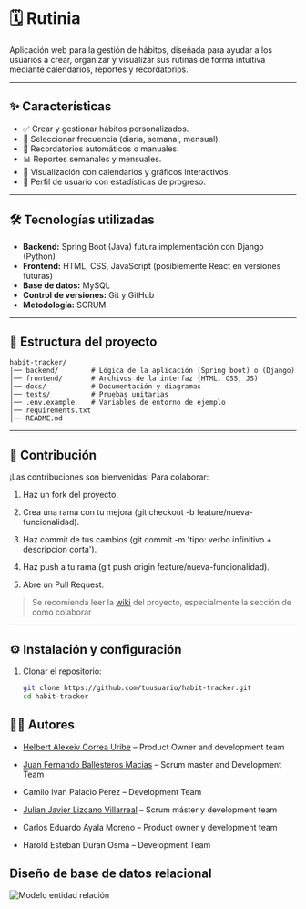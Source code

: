 # 🗓️ Rutinia

Aplicación web para la gestión de hábitos, diseñada para ayudar a los usuarios a crear, organizar y visualizar sus rutinas de forma intuitiva mediante calendarios, reportes y recordatorios.

---

## ✨ Características

- ✅ Crear y gestionar hábitos personalizados.  
- 📅 Seleccionar frecuencia (diaria, semanal, mensual).  
- 🔔 Recordatorios automáticos o manuales.  
- 📊 Reportes semanales y mensuales.  
- 📆 Visualización con calendarios y gráficos interactivos.  
- 👤 Perfil de usuario con estadísticas de progreso.  

---

## 🛠️ Tecnologías utilizadas

- **Backend:** Spring Boot (Java) futura implementación con Django (Python)  
- **Frontend:** HTML, CSS, JavaScript (posiblemente React en versiones futuras)  
- **Base de datos:** MySQL  
- **Control de versiones:** Git y GitHub  
- **Metodología:** SCRUM  

---

## 📂 Estructura del proyecto

```
habit-tracker/
│── backend/        # Lógica de la aplicación (Spring boot) o (Django)
│── frontend/       # Archivos de la interfaz (HTML, CSS, JS)
│── docs/           # Documentación y diagramas
│── tests/          # Pruebas unitarias
│── .env.example    # Variables de entorno de ejemplo
│── requirements.txt
│── README.md
```
---

## 🤝 Contribución

¡Las contribuciones son bienvenidas! Para colaborar:

1. Haz un fork del proyecto.

2. Crea una rama con tu mejora (git checkout -b feature/nueva-funcionalidad).

3. Haz commit de tus cambios (git commit -m 'tipo: verbo infinitivo + descripcion corta').

4. Haz push a tu rama (git push origin feature/nueva-funcionalidad).

5. Abre un Pull Request.

> Se recomienda leer la [wiki](https://github.com/JuanFernandoBallesterosMaciasUIS/Rutinia-1.0/wiki) del proyecto, especialmente la sección de como colaborar
---

## ⚙️ Instalación y configuración

1. Clonar el repositorio:
   ```bash
   git clone https://github.com/tuusuario/habit-tracker.git
   cd habit-tracker

## 👨‍💻 Autores
- [Helbert Alexeiv Correa Uribe](https://github.com/Alvoid101) – Product Owner and development team
 
- [Juan Fernando Ballesteros Macias](https://github.com/JuanFernandoBallesterosMaciasUIS) – Scrum master and Development Team

- Camilo Ivan Palacio Perez – Development Team

- [Julian Javier Lizcano Villarreal]() – Scrum máster y development team

- Carlos Eduardo Ayala Moreno – Product owner y development team

- Harold Esteban Duran Osma – Development Team

## Diseño de base de datos relacional
![Modelo entidad relación](docs/arquitectura/Modelo-Entidad-Relacion/MER_Extendido.jpg)
